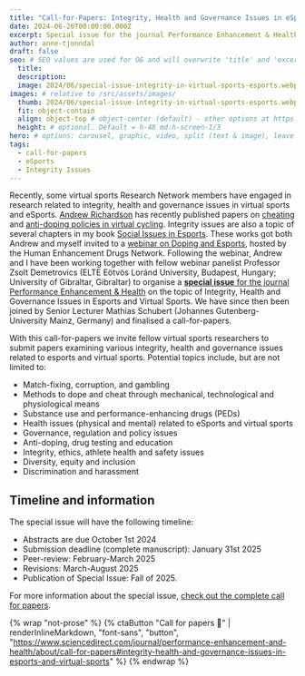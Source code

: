 ```yaml
---
title: "Call-for-Papers: Integrity, Health and Governance Issues in eSports and Virtual Sports"
date: 2024-06-26T00:00:00.000Z
excerpt: Special issue for the journal Performance Enhancement & Health
author: anne-tjonndal
draft: false
seo: # SEO values are used for OG and will overwrite 'title' and 'excerpt' above
  title:
  description:
  image: 2024/06/special-issue-integrity-in-virtual-sports-esports.webp # used for OG:image and Twitter:image. Overrides default set in _data/meta.siteImage
images: # relative to /src/assets/images/
  thumb: 2024/06/special-issue-integrity-in-virtual-sports-esports.webp
  fit: object-contain
  align: object-top # object-center (default) - other options at https://tailwindcss.com/docs/object-position
  height: # optional. Default = h-48 md:h-screen-1/3
hero: # options: carousel, graphic, video, split (text & image), leave blank to have no hero
tags:
  - call-for-papers
  - eSports
  - Integrity Issues
---
```

Recently, some virtual sports Research Network members have engaged in research related to integrity, health and governance issues in virtual sports and eSports. [Andrew Richardson](/members/andrew-richardson) has recently published papers on [cheating](https://www.mdpi.com/2075-4663/11/10/201) and [anti-doping policies in virtual cycling](https://www.ijesports.org/article/90/html). Integrity issues are also a topic of several chapters in my book [Social Issues in Esports](https://www.routledge.com/Social-Issues-in-Esports/Tjonndal/p/book/9781032193212). These works got both Andrew and myself invited to a [webinar on Doping and Esports](https://humanenhancementdrugs.com/education-and-training/hedn-webinars-and-vodcasts/), hosted by the Human Enhancement Drugs Network. Following the webinar, Andrew and I have been working together with fellow webinar panelist Professor Zsolt Demetrovics (ELTE Eötvös Loránd University, Budapest, Hungary; University of Gibraltar, Gibraltar) to organise a [**special issue** for the journal Performance Enhancement & Health](https://www.sciencedirect.com/journal/performance-enhancement-and-health/about/call-for-papers#integrity-health-and-governance-issues-in-esports-and-virtual-sports) on the topic of Integrity, Health and Governance Issues in Esports and Virtual Sports. We have since then been joined by Senior Lecturer Mathias Schubert (Johannes Gutenberg-University Mainz, Germany) and finalised a call-for-papers.


With this call-for-papers we invite fellow virtual sports researchers to submit papers examining various integrity, health and governance issues related to esports and virtual sports. Potential topics include, but are not limited to:
* Match-fixing, corruption, and gambling
* Methods to dope and cheat through mechanical, technological and physiological means
* Substance use and performance-enhancing drugs (PEDs)
* Health issues (physical and mental) related to eSports and virtual sports
* Governance, regulation and policy issues
* Anti-doping, drug testing and education
* Integrity, ethics, athlete health and safety issues
* Diversity, equity and inclusion
* Discrimination and harassment

## Timeline and information
The special issue will have the following timeline:
* Abstracts are due October 1st 2024
* Submission deadline (complete manuscript): January 31st 2025
* Peer-review: February-March 2025
* Revisions: March-August 2025
* Publication of Special Issue: Fall of 2025.

For more information about the special issue, [check out the complete call for papers](https://www.sciencedirect.com/journal/performance-enhancement-and-health/about/call-for-papers#integrity-health-and-governance-issues-in-esports-and-virtual-sports).

 {% wrap "not-prose" %} 
 {% ctaButton "Call for papers :link:" | renderInlineMarkdown, "font-sans", "button", "https://www.sciencedirect.com/journal/performance-enhancement-and-health/about/call-for-papers#integrity-health-and-governance-issues-in-esports-and-virtual-sports" %}
 {% endwrap %}

